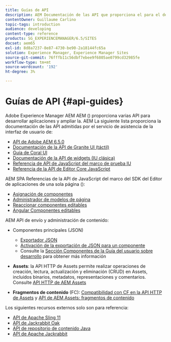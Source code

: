 ```yaml
---
title: Guías de API
description: AEM Documentación de las API que proporciona el para el desarrollo de aplicaciones
contentOwner: Guillaume Carlino
topic-tags: introduction
audience: developing
content-type: reference
products: SG_EXPERIENCEMANAGER/6.5/SITES
docset: aem65
exl-id: 8d8a7237-8e87-4730-be90-2a18144fc65a
solution: Experience Manager, Experience Manager Sites
source-git-commit: 76fffb11c56dbf7ebee9f6805ae0799cd32985fe
workflow-type: tm+mt
source-wordcount: '192'
ht-degree: 3%

---
```


# Guías de API {#api-guides}

Adobe Experience Manager AEM AEM () proporciona varias API para desarrollar aplicaciones y ampliar la. AEM La siguiente lista proporciona la documentación de las API admitidas por el servicio de asistencia de la interfaz de usuario de:

* [API de Adobe AEM 6.5.0](https://www.adobe.io/experience-manager/reference-materials/6-5/javadoc/index.html)
* [Documentación de la API de Granite UI (táctil)](https://www.adobe.io/experience-manager/reference-materials/6-5/granite-ui/api/index.html)
* [Guía de Coral UI](https://www.adobe.io/experience-manager/reference-materials/6-5/coral-ui/coralui3/index.html)
* [Documentación de la API de widgets (IU clásica)](https://www.adobe.io/experience-manager/reference-materials/6-5/widgets-api/index.html)
* [Referencia de API de JavaScript del marco de prueba IU](https://www.adobe.io/experience-manager/reference-materials/6-5/test-api/index.html)
* [Referencia de la API de Editor Core JavaScript](https://www.adobe.io/experience-manager/reference-materials/6-5/jsdoc/ui-touch/editor-core/index.html)

AEM SPA Referencias de la API de JavaScript del marco del SDK del Editor de aplicaciones de una sola página ():

* [Asignación de componentes](https://www.npmjs.com/package/@adobe/aem-spa-component-mapping)
* [Administrador de modelos de página](https://www.npmjs.com/package/@adobe/aem-spa-page-model-manager)
* [Reaccionar componentes editables](https://www.npmjs.com/package/@adobe/aem-react-editable-components)
* [Angular Componentes editables](https://www.npmjs.com/package/@adobe/aem-angular-editable-components)

AEM API de envío y administración de contenido:

* Componentes principales (JSON)

   * [Exportador JSON](/help/sites-developing/json-exporter.md)
   * [Activación de la exportación de JSON para un componente](/help/sites-developing/json-exporter-components.md)
   * Consulte la [Sección Componentes de la Guía del usuario sobre desarrollo](/help/sites-developing/getting-started.md) para obtener más información

* **Assets**: la API HTTP de Assets permite realizar operaciones de creación, lectura, actualización y eliminación (CRUD) en Assets, incluidos binarios, metadatos, representaciones y comentarios. Consulte [API HTTP de AEM Assets](/help/assets/mac-api-assets.md)

* **Fragmentos de contenido** (FC): [Compatibilidad con CF en la API HTTP de Assets](/help/assets/assets-api-content-fragments.md) y [API de AEM Assets: fragmentos de contenido](https://www.adobe.io/experience-manager/reference-materials/6-5/assets-api-content-fragments/index.html)

Los siguientes recursos externos solo son para referencia:

* [API de Apache Sling 11](https://sling.apache.org/apidocs/sling11/)
* [API de Jackrabbit Oak](https://jackrabbit.apache.org/oak/docs/oak_api/overview.html)
* [API de repositorio de contenido Java](https://www.adobe.io/experience-manager/reference-materials/spec/javax.jcr/javadocs/jcr-2.0/index.html)
* [API de Apache Jackrabbit](https://jackrabbit.apache.org/api)
